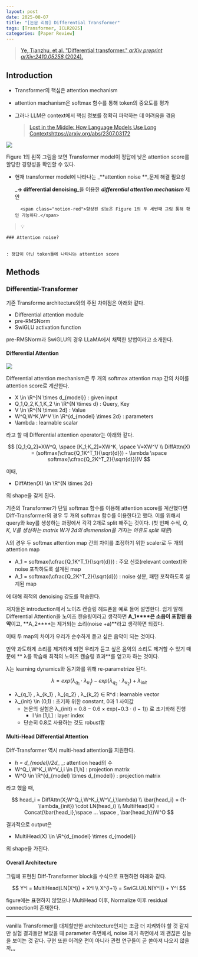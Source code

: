 ```yaml
---
layout: post
date: 2025-08-07
title: "[논문 리뷰] Differential Transformer"
tags: [Transformer, ICLR2025]
categories: [Paper Review]
---
```


> [Ye, Tianzhu, et al. "Differential transformer." ](https://arxiv.org/abs/2410.05258)[_arXiv preprint arXiv:2410.05258_](https://arxiv.org/abs/2410.05258)[ (2024).](https://arxiv.org/abs/2410.05258)



## Introduction

- Transformer의 핵심은 attention mechanism
- attention machanism은 softmax 함수를 통해 token의 중요도를 평가
- 그러나 LLM은 context에서 핵심 정보를 정확히 파악하는 데 어려움을 겪음

	> [Lost in the Middle: How Language Models Use Long Contextshttps://arxiv.org/abs/2307.03172](https://arxiv.org/abs/2307.03172)


![](https://prod-files-secure.s3.us-west-2.amazonaws.com/542b861c-36a8-4051-84e5-8804b6728dba/9083ea56-691a-4752-ae26-47f403431ac8/image.png?X-Amz-Algorithm=AWS4-HMAC-SHA256&X-Amz-Content-Sha256=UNSIGNED-PAYLOAD&X-Amz-Credential=ASIAZI2LB466TF66S7LQ%2F20250910%2Fus-west-2%2Fs3%2Faws4_request&X-Amz-Date=20250910T050038Z&X-Amz-Expires=3600&X-Amz-Security-Token=IQoJb3JpZ2luX2VjEHoaCXVzLXdlc3QtMiJHMEUCIQDuFWBC9H5No7oHe%2BKTa%2FWzl6VvyXc%2FguGTtyXGqG23owIgcJYSLuz%2FQ%2FKj1%2BBv64d7hWzcbCI6kdWNHfcuHLsFIvEqiAQI4%2F%2F%2F%2F%2F%2F%2F%2F%2F%2F%2FARAAGgw2Mzc0MjMxODM4MDUiDJZlpR8ekcno%2FWGJAircA5VUFqZOxWAxgYsx0TWrpCOJxWiKJG41Fs8gVVUo0oog1Qqq8wUXxq2XVys4aZbAsz7dyJaEGuLAbms1lecb6fDpKSPf4dImBj3z0vgYb6aSvD9kYYKP1u7y1Ij%2BnLIo%2FOdQNuM2uW1L6omTxKajY0uDA7UEckjT29O8pHhxjnWTJwzKgJJBeTDRn6EB9yzHfCnSekHn1aMv0Op0PnphWZ329gW%2F9xEvKrpEaSRMORl0PYBA5%2BS7ygQp4B2rvJ3edhEtJA3tQwqJBsS%2BGTX34wD5BoETTas2AjmODOpmVTebouKSVWiEugisOC4J2%2Blu4qIz7AUnHGD%2FplzoWFuHyqF5F%2BzHnAuZGestbUTWGgLCVOP18wMRzS%2Bfmvoy1P4BjmR%2F%2FnGbDoJ%2FO5xPfDLVj6SFFIpAoN2EJQ53wCa0H0AFJ5e7dqSWxTh5Rnt8Q%2BmQ811%2FH%2B19gPyqoWLulTV5K%2BO2KCb6D3XEyUjyLXoNCLPxQmhDrgfXaC9YdnwiFtmb%2Bi%2BezWJ8YWsX31CyOPQjL643hHBLTpyp1YhFXc7SkV6xK8XBy17tL%2BWgT4uxKpyAYGepxNH%2FM3QN8DGHKur8E0jRGvucJQ5b8mpVqJR6hMF0gcIsG77r79sbAa6SMJ21g8YGOqUBw6VguyP%2FEGZ02PQdiagOZgxkhubL7aORu7ir9e0qWyg7fsKuD5S20xOIwxvvQepvTK2UYtA2JCZVj4J6Pckps1MDFQO2MAUlnfwH7WPZNhhp0CNSFNBUE%2FbD8597Skm5%2FyHdSdY%2BKIzsvz7x7uP8NniINxspdnZtm1OGgjvrs1DrtTEeQabXnixDfzNN%2BIROwTuucIp7TtT825FftVpbYiYUxNda&X-Amz-Signature=700c3c904fe0a7aaa6804e674f69a79143495a6101a1144e6f30f47efa7831da&X-Amz-SignedHeaders=host&x-amz-checksum-mode=ENABLED&x-id=GetObject)


Figure 1의 왼쪽 그림을 보면 Transformer model이 정답에 낮은 attention score를 할당한 경향성을 확인할 수 있다.

- 현재 transformer model에 나타나는 _**attention noise **_문제 해결 필요성

	_**→ differential denoising**_을 이용한 _**differential attention mechanism**_ 제안


		<span class="notion-red">향상된 성능은 Figure 1의 두 세번째 그림 통해 확인 가능하다.</span>


> 💡 


	### Attention noise?


	: 정답이 아닌 token들에 나타나는 attention score



## Methods



### Differential-Transformer


기존 Transforme architecture와의 주된 차이점은 아래와 같다.

- Differential attention module
- pre-RMSNorm
- SwiGLU activation function

pre-RMSNorm과 SwiGLU의 경우 LLaMA에서 채택한 방법이라고 소개한다.



#### Differential Attention


![](https://prod-files-secure.s3.us-west-2.amazonaws.com/542b861c-36a8-4051-84e5-8804b6728dba/116d70b2-1963-4810-9167-f4c7d8a06e8f/image.png?X-Amz-Algorithm=AWS4-HMAC-SHA256&X-Amz-Content-Sha256=UNSIGNED-PAYLOAD&X-Amz-Credential=ASIAZI2LB466TF66S7LQ%2F20250910%2Fus-west-2%2Fs3%2Faws4_request&X-Amz-Date=20250910T050038Z&X-Amz-Expires=3600&X-Amz-Security-Token=IQoJb3JpZ2luX2VjEHoaCXVzLXdlc3QtMiJHMEUCIQDuFWBC9H5No7oHe%2BKTa%2FWzl6VvyXc%2FguGTtyXGqG23owIgcJYSLuz%2FQ%2FKj1%2BBv64d7hWzcbCI6kdWNHfcuHLsFIvEqiAQI4%2F%2F%2F%2F%2F%2F%2F%2F%2F%2F%2FARAAGgw2Mzc0MjMxODM4MDUiDJZlpR8ekcno%2FWGJAircA5VUFqZOxWAxgYsx0TWrpCOJxWiKJG41Fs8gVVUo0oog1Qqq8wUXxq2XVys4aZbAsz7dyJaEGuLAbms1lecb6fDpKSPf4dImBj3z0vgYb6aSvD9kYYKP1u7y1Ij%2BnLIo%2FOdQNuM2uW1L6omTxKajY0uDA7UEckjT29O8pHhxjnWTJwzKgJJBeTDRn6EB9yzHfCnSekHn1aMv0Op0PnphWZ329gW%2F9xEvKrpEaSRMORl0PYBA5%2BS7ygQp4B2rvJ3edhEtJA3tQwqJBsS%2BGTX34wD5BoETTas2AjmODOpmVTebouKSVWiEugisOC4J2%2Blu4qIz7AUnHGD%2FplzoWFuHyqF5F%2BzHnAuZGestbUTWGgLCVOP18wMRzS%2Bfmvoy1P4BjmR%2F%2FnGbDoJ%2FO5xPfDLVj6SFFIpAoN2EJQ53wCa0H0AFJ5e7dqSWxTh5Rnt8Q%2BmQ811%2FH%2B19gPyqoWLulTV5K%2BO2KCb6D3XEyUjyLXoNCLPxQmhDrgfXaC9YdnwiFtmb%2Bi%2BezWJ8YWsX31CyOPQjL643hHBLTpyp1YhFXc7SkV6xK8XBy17tL%2BWgT4uxKpyAYGepxNH%2FM3QN8DGHKur8E0jRGvucJQ5b8mpVqJR6hMF0gcIsG77r79sbAa6SMJ21g8YGOqUBw6VguyP%2FEGZ02PQdiagOZgxkhubL7aORu7ir9e0qWyg7fsKuD5S20xOIwxvvQepvTK2UYtA2JCZVj4J6Pckps1MDFQO2MAUlnfwH7WPZNhhp0CNSFNBUE%2FbD8597Skm5%2FyHdSdY%2BKIzsvz7x7uP8NniINxspdnZtm1OGgjvrs1DrtTEeQabXnixDfzNN%2BIROwTuucIp7TtT825FftVpbYiYUxNda&X-Amz-Signature=3a592104ecc74e7111edab30fe15d1c5b1387d0874f77ba8fb4e84c63bff26c0&X-Amz-SignedHeaders=host&x-amz-checksum-mode=ENABLED&x-id=GetObject)


Differential attention mechanism은 두 개의 softmax attention map 간의 차이를 attention score로 계산한다.

- X \in \R^{N \times d\_{model}} : given input
- Q\_1,Q\_2,K\_1,K\_2 \in \R^{N \times d} : Query, Key
- V \in \R^{N \times 2d} : Value
- W^Q,W^K,W^V \in \R^{d\_{model} \times 2d} : parameters
- \lambda : learnable scalar

라고 할 때 Differential attention operator는 아래와 같다.


$$
[Q_1;Q_2]=XW^Q, \space [K_1;K_2]=XW^K, \space V=XW^V \\
DiffAttn(X) = (softmax(\cfrac{Q_1K^T_1}{\sqrt{d}}) - \lambda \space softmax(\cfrac{Q_2K^T_2}{\sqrt{d}}))V
$$


이때,

- DiffAtten(X) \in \R^{N \times 2d}

의 shape을 갖게 된다.


기존의 Transformer가 단일 softmax 함수를 이용해 attention score를 계산했다면 Diff-Transformer의 경우 두 개의 softmax 함수를 이용한다고 했다. 이를 위해서 query와 key를 생성하는 과정에서 각각 2개로 split 해주는 것이다. <span class="notion-red">(첫 번째 수식, </span><span class="notion-red">_Q, K, V를 생성하는 matrix W가 2d의 dismension을 가지는 이유도 split 때문_</span><span class="notion-red">)</span>


 λ의 경우 두 softmax attention map 간의 차이를 조정하기 위한 scaler로 두 개의 attention map

- A\_1 = softmax(\cfrac{Q\_1K^T\_1}{\sqrt{d}}) : 주요 신호(relevant context)와 noise 포착하도록 설계된 map
- A\_1 = softmax(\cfrac{Q\_2K^T\_2}{\sqrt{d}}) : noise 성분, 패턴 포착하도록 설계된 map 

에 대해 최적의 denoising 강도를 학습한다.


저자들은 introduction에서 노이즈 캔슬링 헤드폰을 예로 들어 설명한다. 쉽게 말해 Differential Attention을 노이즈 캔슬링이라고 생각하면 **A\_1****은 소음이 포함된 음악**이고, **A\_2****는 제거되는 소리(noise +a)**라고 생각하면 되겠다. 


이때 두 map의 차이가 우리가 순수하게 듣고 싶은 음악이 되는 것이다. 


만약 과도하게 소리를 제거하게 되면 우리가 듣고 싶은 음악의 소리도 제거할 수 있기 때문에 ** λ를 학습해 최적의 노이즈 캔슬링 효과**를 얻고자 하는 것이다.


λ는 learning dynamics와 동기화를 위해 re-parametrize 된다.


$$
\lambda = exp(\lambda_{q_1} \cdot \lambda_{k_1}) - exp(\lambda_{q_2} \cdot \lambda_{k_2}) + \lambda_{init}
$$

- λ\_{q\_1} , λ\_{k\_1} , λ\_{q\_2} , λ\_{k\_2} ∈ R^d : learnable vector
- λ\_{init} \in (0,1) : 초기화 위한 constant, 0과 1 사이값
	- 논문의 실험은 λ\_{init} = 0.8 − 0.6 × exp(−0.3 · (l − 1)) 로 초기화해 진행
		- l \in [1,L] : layer index
	- 단순히 0.8로 사용하는 것도 robust함


#### **Multi-Head Differential Attention**


Diff-Transformer 역시 multi-head attention을 지원한다.

- _h = d\_{model}/2d__ _: attention head의 수
- W^Q\_i,W^K\_i,W^V\_i,i \in [1,h] : projection matrix
- W^O \in \R^{d\_{model} \times d\_{model}} : projection matrix

라고 했을 때,


$$
head_i = DiffAttn(X;W^Q_i,W^K_i,W^V_i,\lambda) \\
\bar{head_i} = (1-\lambda_{init}) \cdot LN(head_i) \\
MultiHead(X) = Concat(\bar{head_i},\space ... \space , \bar{head_h})W^O
$$


결과적으로 output은

- MultiHead(X) \in \R^{d\_{model} \times d\_{model}}

의 shape을 가진다.



#### Overall Architecture


그림에 표현된 Diff-Transformer block을 수식으로 표현하면 아래와 같다.


$$
Y^l = MultiHead(LN(X^l)) + X^l \\
X^{l+1} = SwiGLU(LN(Y^l)) + Y^l
$$


figure에는 표현하지 않았으나 MultiHead 이후, Normalize 이후 residual connection이 존재한다.


---


vanilla Transformer를 대체할만한 architecture인지는 조금 더 지켜봐야 할 것 같지만 실험 결과들만 보았을 때 parameter 측면에서, noise 제거 측면에서 꽤 괜찮은 성능을 보이는 것 같다. 구현 또한 어려운 편이 아니라 관련 연구들이 곧 쏟아져 나오지 않을까,,,

